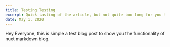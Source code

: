 ```yaml
---
title: Testing Testing
excerpt: Quick tasting of the article, but not quite too long for you to actually care
date: May 1, 2020
---
```


Hey Everyone, this is simple a test blog post to show you
the functionality of nuxt markdown blog.
